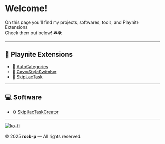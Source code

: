 #  Welcome!

On this page you'll find my projects, softwares, tools, and Playnite Extensions.  
Check them out below! 🎮🛠️  

---

## 🧩 Playnite Extensions
- 🎯 [AutoCategories](https://roob-p.github.io/AutoCategories-PlayniteExtension/)
- 🎨 [CoverStyleSwitcher](https://roob-p.github.io/CoverStyleSwitcher-PlayniteExtension/)
- 🚀 [SkipUacTask](https://roob-p.github.io/SkipUacTask-PlayniteExtension/)

---

## 💻 Software
- ⚙️ [SkipUacTaskCreator](https://roob-p.github.io/SkipUacTaskCreator/)

---

[![ko-fi](https://ko-fi.com/img/githubbutton_sm.svg)](https://ko-fi.com/E1E214R1KB)  
&nbsp;  
&copy; 2025 **roob-p** — All rights reserved.
